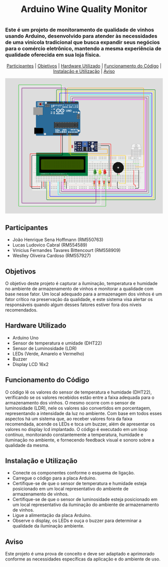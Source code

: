 <h1 align='center'>
    Arduino Wine Quality Monitor
<h1>

<h3> 
    Este é um projeto de monitoramento de qualidade de vinhos usando Arduino, desenvolvido para atender às necessidades de uma vinícola tradicional que busca expandir seus negócios para o comércio eletrônico, mantendo a mesma experiência de qualidade oferecida em sua loja física.
</h3>

<p align="center">
  <a href="#participantes">Participantes</a> |
  <a href="#objetivos">Objetivos</a> |
  <a href="#hardware-utilizado">Hardware Utilizado</a> |
  <a href="#funcionamento-do-código">Funcionamento do Código</a> |
  <a href="#instalação-e-utilização">Instalação e Utilização</a> |
  <a href="#aviso">Aviso</a> 
</p>

![wokwi-checkpoint-2](img/wokwi_checkpoint_2.png)

## Participantes
* João Henrique Sena Hoffmann (RM550763)
* Lucas Ludovico Cabral (RM554589)
* Vinicius Fernandes Tavares Bittencourt (RM558909)
* Weslley Oliveira Cardoso (RM557927)

## Objetivos
O objetivo deste projeto é capturar a iluminação, temperatura e humidade no ambiente de armazenamento de vinhos e monitorar a qualidade com base nesse fator. Um local adequado para a armazenagem dos vinhos é um fator crítico na preservação da qualidade, e este sistema visa alertar os responsáveis quando algum desses fatores estiver fora dos níveis recomendados.

## Hardware Utilizado
* Arduino Uno
* Sensor de temperatura e umidade (DHT22)
* Sensor de Luminosidade (LDR)
* LEDs (Verde, Amarelo e Vermelho)
* Buzzer
* Display LCD 16x2

## Funcionamento do Código
O código lê os valores do sensor de temperatura e humidade (DHT22), verificando se os valores recebidos estão entre a faixa adequada para o armazenamento dos vinhos. O mesmo ocorre com o sensor de luminosidade (LDR), nele os valores são convertidos em porcentagem, representando a intensidade da luz no ambiente. Com base em todos esses aspectos há um sistema que, ao receber valores fora da faixa recomendada, acende os LEDs e toca um buzzer, além de apresentar os valores no display lcd implantado.
O código é executado em um loop contínuo, monitorando constantemente a temperatura, humidade e iluminação no ambiente, e fornecendo feedback visual e sonoro sobre a qualidade da mesma.

## Instalação e Utilização
* Conecte os componentes conforme o esquema de ligação.
* Carregue o código para a placa Arduino.
* Certifique-se de que o sensor de temperatura e humidade esteja posicionado em um local representativo do ambiente de armazenamento de vinhos.
* Certifique-se de que o sensor de luminosidade esteja posicionado em um local representativo da iluminação do ambiente de armazenamento de vinhos.
* Ligue a alimentação da placa Arduino.
* Observe o display, os LEDs e ouça o buzzer para determinar a qualidade da iluminação ambiente.

## Aviso
Este projeto é uma prova de conceito e deve ser adaptado e aprimorado conforme as necessidades específicas da aplicação e do ambiente de uso.